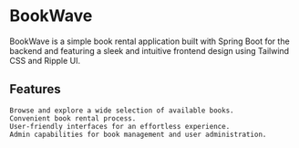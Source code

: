 # BookWave

BookWave is a simple book rental application built with Spring Boot for the backend and featuring a sleek and intuitive frontend design using Tailwind CSS and Ripple UI.<br/>
## Features

    Browse and explore a wide selection of available books.
    Convenient book rental process.
    User-friendly interfaces for an effortless experience.
    Admin capabilities for book management and user administration.